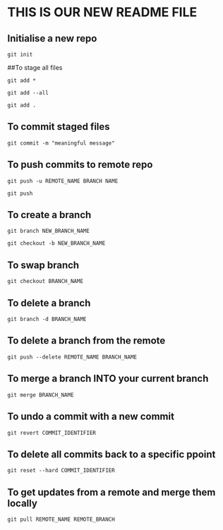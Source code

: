 # THIS IS OUR NEW README FILE

## Initialise a new repo
~~~
git init
~~~

##To stage all files
~~~
git add *
~~~

~~~
git add --all
~~~

~~~
git add .
~~~

## To commit staged files
~~~
git commit -m "meaningful message"
~~~

## To push commits to remote repo
~~~
git push -u REMOTE_NAME BRANCH NAME
~~~

~~~
git push
~~~

## To create a branch
~~~
git branch NEW_BRANCH_NAME
~~~

~~~
git checkout -b NEW_BRANCH_NAME
~~~

## To swap branch
~~~
git checkout BRANCH_NAME
~~~

## To delete a branch
~~~
git branch -d BRANCH_NAME
~~~

## To delete a branch from the remote
~~~
git push --delete REMOTE_NAME BRANCH_NAME
~~~

## To merge a branch INTO your current branch
~~~
git merge BRANCH_NAME
~~~

## To undo a commit with a new commit
~~~
git revert COMMIT_IDENTIFIER
~~~

## To delete all commits back to a specific ppoint
~~~
git reset --hard COMMIT_IDENTIFIER
~~~

## To get updates from a remote and merge them locally
~~~
git pull REMOTE_NAME REMOTE_BRANCH
~~~
